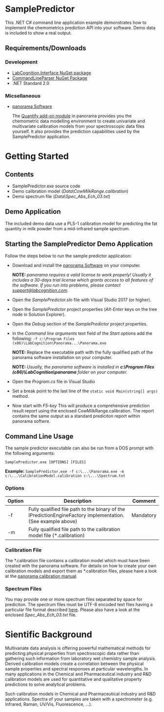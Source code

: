 # SamplePredictor
This .NET C# command line application example demonstrates how to implement the chemometrics prediction API into your software. Demo data is included to show a real output.

## Requirements/Downloads
### Development
- [LabCognition.Interface NuGet package](https://www.nuget.org/packages/LabCognition.Interface/) 
- [CommandLineParser NuGet Package](https://github.com/commandlineparser/commandline)
- .NET Standard 2.0
### Micsellaneous
- [panorama Software](https://www.labcognition.com/en/Download.html)

   The [Quantify add-on module](https://www.labcognition.com/en/Quantify.html) in panorama provides you the chemometric data modelling environment to create univariate and multivariate calibration models from your spectroscopic data files yourself. It also provides the prediction capabilities used by the SamplePredictor application. 

# Getting Started
## Contents
- SamplePredictor.exe source code
- Demo calibration model (_Data\CowMilkRange.calibration_)
- Demo spectrum file (_Data\Spec_Abs_Ech_03.txt_)

## Demo Application
The included demo data use a PLS-1 calibration model for predicting the fat quantity in milk powder from a mid-infrared sample spectrum.

## Starting the SamplePredictor Demo Application
Follow the steps below to run the sample predictor application:
- Download and install the [panorama Software](https://www.labcognition.com/en/Download.html) on your computer.
   
   __NOTE:__ _panorama requires a valid license to work properly! Usually it includes a 30-days trial license which grants access to all features of the software. If you run into problems, please contact support@labcognition.com._
- Open the _SamplePredictor.sln_ file with Visual Studio 2017 (or higher).
- Open the _SamplePredictor_ project properties (_Alt-Enter_ keys on the tree node in Solution Explorer).
- Open the _Debug_ section of the _SamplePredictor_ project properties.
- In the _Command line arguments_ text field of the _Start options_ add the following: 
`-f c:\Program Files (x86)\LabCognition\Panorama...\Panorama.exe`

   __NOTE:__ Replace the executable path with the fully qualified path of the panorama software installation on your computer.

   __NOTE:__ _Usually, the panorama software is installed in __c:\Program Files (c86)\LabCognition\panorama__ folder on your computer._

- Open the _Program.cs_ file in Visual Studio
- Set a break point to the last line of the `static void Main(string[] args)` method.
- Now start with _F5-key_ 
This will produce a comprehensive prediction result report using the enclosed CowMilkRange.calibration. The report contains the same output as a standard prediciton report within panorama softwre.

## Command Line Usage
The sample predictor executable can also be run from a DOS prompt with the following arguments:

`SamplePredictor.exe [OPTIONS] [FILES]`

__Example:__ 
`SamplePredictor.exe -f c:\...\Panorama.exe -m c:\...\CalibrationModel.calibration c:\...\Spectrum.txt`

### Options
|Option|Description|Comment|
|---|---|---|
|-f|Fully qualified file path to the binary of the IPredictionEngineFactory implementation. (See example above)|Mandatory|
|-m|Fully qualified file path to the calibration model file (*.calibration)||

### Calibration File
The *.calibration file contains a calibration model which must have been created with the panorama software. For details on how to create your own calibration models and export them as *.calibration files, please have a look at the [panorama calibration manual](https://www.labcognition.com/onlinehelp/en/calibration_manual.htm).

### Spectrum Files
You may provide one or more spectrum files separated by space for prediciton. The spectrum files must be UTF-8 encoded text files having a particular file format described [here](https://www.labcognition.com/onlinehelp/en/ascii_text_file_format.htm).
Please also have a look at the enclosed _Spec_Abs_Ech_03.txt_ file.

# Sientific Background
Multivariate data analysis is offering powerful mathematical methods for predicting physical properties from spectroscopic data rather than gathering such information from laboratory wet chemistry sample analysis. Derived calibration models create a correlation between the physical sample properties and spectral responses at particular wavelengths. In many applications in the Chemical and Pharmaceutical industry and R&D calibration models are used for quantitative and qualitative property predictions to solve analytical problems.

Such calibration models  in Chemical and Pharmaceutical industry and R&D applications. Spectra of your samples are taken with a spectrometer (e.g. Infrared, Raman, UV/Vis, Fluorescence, ...).
